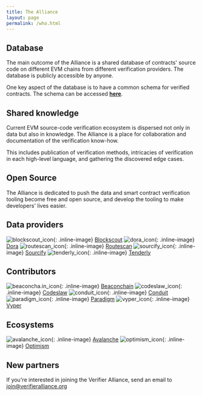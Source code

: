 ```yaml
---
title: The Alliance
layout: page
permalink: /who.html
---
```


## Database

The main outcome of the Alliance is a shared database of contracts' source code on different EVM chains from different verification providers. The database is publicly accessible by anyone. 

One key aspect of the database is to have a common schema for verified contracts. The schema can be accessed [**here**](https://github.com/verifier-alliance/database-specs).

## Shared knowledge

Current EVM source-code verification ecosystem is dispersed not only in data but also in knowledge. The Alliance is a place for collaboration and documentation of the verification know-how.

This includes publication of verification methods, intricacies of verification in each high-level language, and gathering the discovered edge cases.

## Open Source

The Alliance is dedicated to push the data and smart contract verification tooling become free and open source, and develop the tooling to make developers' lives easier.

## Data providers

![blockscout_icon](/assets/icons/blockscout.svg){: .inline-image} [Blockscout](https://blockscout.com)
![dora_icon](/assets/icons/dora.png){: .inline-image} [Dora](https://ondora.xyz)
![routescan_icon](/assets/icons/routescan.svg){: .inline-image} [Routescan](https://routescan.io)
![sourcify_icon](/assets/icons/sourcify.svg){: .inline-image} [Sourcify](https://sourcify.dev)
![tenderly_icon](/assets/icons/tenderly.png){: .inline-image} [Tenderly](https://tenderly.co)

## Contributors 

![beaconcha.in_icon](/assets/icons/beaconcha.in.jpg){: .inline-image} [Beaconchain](https://beaconcha.in)
![codeslaw_icon](/assets/icons/codeslaw.svg){: .inline-image} [Codeslaw](https://www.codeslaw.app/)
![conduit_icon](/assets/icons/conduit.svg){: .inline-image} [Conduit](https://conduit.xyz)
![paradigm_icon](/assets/icons/paradigm.png){: .inline-image} [Paradigm](https://www.paradigm.xyz/)
![vyper_icon](/assets/icons/vyper.svg){: .inline-image} [Vyper](https://docs.vyperlang.org/)

## Ecosystems

![avalanche_icon](/assets/icons/avalanche.svg){: .inline-image} [Avalanche](https://avax.network)
![optimism_icon](/assets/icons/optimism.svg){: .inline-image} [Optimism](https://optimism.io)

## New partners
If you're interested in joining the Verifier Alliance, send an email to [join@verifieralliance.org](mailto:join@verifieralliance.org?subject=Joining%20the%20Alliance)